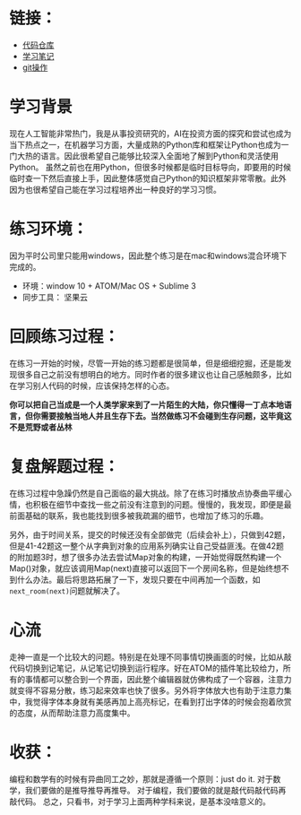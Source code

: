 # 链接：
- [代码仓库](https://github.com/wangluzhou/openmind_wangluzhou.git)
- [学习笔记](https://github.com/wangluzhou/openmind_wangluzhou/blob/master/%E5%AD%A6%E4%B9%A0%E7%AC%94%E8%AE%B0.md)
- [git操作](https://github.com/wangluzhou/openmind_wangluzhou/blob/master/git%E6%93%8D%E4%BD%9C%E8%AF%B4%E6%98%8E.md)

# 学习背景
现在人工智能非常热门，我是从事投资研究的，AI在投资方面的探究和尝试也成为当下热点之一，在机器学习方面，大量成熟的Python库和框架让Python也成为一门大热的语言。因此很希望自己能够比较深入全面地了解到Python和灵活使用Python。
虽然之前也在用Python，但很多时候都是临时目标导向，即要用的时候临时查一下然后直接上手，因此整体感觉自己Python的知识框架非常零散。此外因为也很希望自己能在学习过程培养出一种良好的学习习惯。
# 练习环境：
因为平时公司里只能用windows，因此整个练习是在mac和windows混合环境下完成的。
- 环境：window 10 + ATOM/Mac OS + Sublime 3
- 同步工具： 坚果云
# 回顾练习过程：
在练习一开始的时候，尽管一开始的练习题都是很简单，但是细细挖掘，还是能发现很多自己之前没有想明白的地方。同时作者的很多建议也让自己感触颇多，比如在学习别人代码的时候，应该保持怎样的心态。

**你可以把自己当成是一个人类学家来到了一片陌生的大陆，你只懂得一丁点本地语言，但你需要接触当地人并且生存下去。当然做练习不会碰到生存问题，这毕竟这不是荒野或者丛林**

# 复盘解题过程：

在练习过程中急躁仍然是自己面临的最大挑战。除了在练习时播放点协奏曲平缓心情，也积极在细节中查找一些之前没有注意到的问题。慢慢的，我发现，即便是最前面基础的联系，我也能找到很多被我疏漏的细节，也增加了练习的乐趣。

另外，由于时间关系，提交的时候还没有全部做完（后续会补上），只做到42题，但是41-42题这一整个从字典到对象的应用系列确实让自己受益匪浅。在做42题的附加题3时，想了很多办法去尝试Map对象的构建，一开始觉得既然构建一个Map()对象，就应该调用Map(next)直接可以返回下一个房间名称，但是始终想不到什么办法。最后将思路拓展了一下，发现只要在中间再加一个函数，如`next_room(next)`问题就解决了。

# 心流

走神一直是一个比较大的问题。特别是在处理不同事情切换画面的时候，比如从敲代码切换到记笔记，从记笔记切换到运行程序。好在ATOM的插件笔比较给力，所有的事情都可以整合到一个界面，因此整个编辑器就仿佛构成了一个容器，注意力就变得不容易分散，练习起来效率也快了很多。另外将字体放大也有助于注意力集中，我觉得字体本身就有美感再加上高亮标记，在看到打出字体的时候会抱着欣赏的态度，从而帮助注意力高度集中。

# 收获：
编程和数学有的时候有异曲同工之妙，那就是遵循一个原则：just do it.
对于数学，我们要做的是推导推导再推导。
对于编程，我们要做的就是敲代码敲代码再敲代码。
总之，只看书，对于学习上面两种学科来说，是基本没啥意义的。
